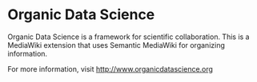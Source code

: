 Organic Data Science
====================
Organic Data Science is a framework for scientific collaboration.  This is a MediaWiki extension that uses Semantic MediaWiki for organizing information.

For more information, visit http://www.organicdatascience.org
